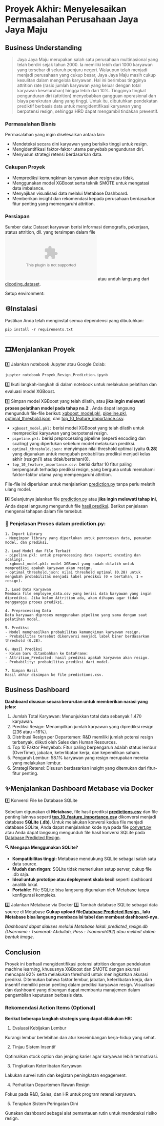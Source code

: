# Proyek Akhir: Menyelesaikan Permasalahan Perusahaan Jaya Jaya Maju

## Business Understanding

> Jaya Jaya Maju merupakan salah satu perusahaan multinasional yang telah berdiri sejak tahun 2000. Ia memiliki lebih dari 1000 karyawan yang tersebar di seluruh penjuru negeri. Walaupun telah menjadi menjadi perusahaan yang cukup besar, Jaya Jaya Maju masih cukup kesulitan dalam mengelola karyawan. Hal ini berimbas tingginya attrition rate (rasio jumlah karyawan yang keluar dengan total karyawan keseluruhan) hingga lebih dari 10%. Tingginya tingkat pengunduran diri (attrition) menyebabkan gangguan operasional dan biaya perekrutan ulang yang tinggi. Untuk itu, dibutuhkan pendekatan prediktif berbasis data untuk mengidentifikasi karyawan yang berpotensi resign, sehingga HRD dapat mengambil tindakan preventif.

### Permasalahan Bisnis

Permasalahan yang ingin diselesaikan antara lain:
- Mendeteksi secara dini karyawan yang berisiko tinggi untuk resign.
- Mengidentifikasi faktor-faktor utama penyebab pengunduran diri.
- Menyusun strategi retensi berdasarkan data.

### Cakupan Proyek

- Memprediksi kemungkinan karyawan akan resign atau tidak.
- Menggunakan model XGBoost serta teknik SMOTE untuk mengatasi data imbalance.
- Menyajikan visualisasi data melalui Metabase Dashboard.
- Memberikan insight dan rekomendasi kepada perusahaan berdasarkan fitur penting yang memengaruhi attrition.

### Persiapan

Sumber data: Dataset karyawan berisi informasi demografis, pekerjaan, status attrition, dll. yang tersimpan dalam file ![**employee_data.csv**](Dataset/employee_data.csv) atau unduh langsung dari [dicoding_dataset](https://github.com/dicodingacademy/dicoding_dataset/blob/main/employee/employee_data.csv).

Setup environment:

## ⚙️Instalasi
Pastikan Anda telah menginstal semua dependensi yang dibutuhkan:
```
pip install -r requirements.txt
```
---
## 🎞️Menjalankan Proyek
1️⃣ Jalankan notebook Jupyter atau Google Colab:
   ```
   jupyter notebook Proyek_Resign_Prediction.ipynb
   ```
2️⃣ Ikuti langkah-langkah di dalam notebook untuk melakukan pelatihan dan evaluasi model XGBoost.

3️⃣ Simpan model XGBoost yang telah dilatih, atau **jika ingin melewati proses pelatihan model pada tahap no.2** , Anda dapat langsung mengunduh file-file berikut: [xgboost_model.pkl](model/xgboost_model.pkl), [pipeline.pkl](others/pipeline.pkl), [optimal_threshold.json](others/optimal_threshold.json), dan [top_10_feature_importance.csv](others/top_10_feature_importance.csv).

- ```xgboost_model.pkl:``` berisi model XGBoost yang telah dilatih untuk memprediksi karyawan yang berpotensi resign.
- ```pipeline.pkl:``` berisi preprocessing pipeline (seperti encoding dan scaling) yang diperlukan sebelum model melakukan prediksi.
- ```optimal_threshold.json:``` menyimpan nilai threshold optimal (yaitu **0.28**) yang digunakan untuk mengubah probabilitas prediksi menjadi kelas akhir (resign(1) atau tidak/bertahan(0).
- ```top_10_feature_importance.csv:``` berisi daftar 10 fitur paling berpengaruh terhadap prediksi resign, yang berguna untuk memahami faktor-faktor utama yang mempengaruhi attrition.

File-file ini diperlukan untuk menjalankan [prediction.py](Predict/predict.py) tanpa perlu melatih ulang model.

4️⃣ Selanjutnya jalankan file [prediction.py](Predict/predict.py) atau **jika ingin melewati tahap ini**, Anda dapat langsung mengunduh file [hasil prediksi](Predict/predictions.csv). Berikut penjelasan mengenai tahapan dalam file tersebut:

### **📄 Penjelasan Proses dalam prediction.py:**
```
1. Import Library
- Mengimpor library yang diperlukan untuk pemrosesan data, pemuatan model, dan prediksi.

2. Load Model dan File Terkait
- pipeline.pkl: untuk preprocessing data (seperti encoding dan scaling).
- xgboost_model.pkl: model XGBoost yang sudah dilatih untuk memprediksi apakah karyawan akan resign.
- optimal_threshold.json: nilai threshold optimal (0.28) untuk mengubah probabilitas menjadi label prediksi (0 = bertahan, 1 = resign).

3. Load Data Karyawan
Membaca file employee_data.csv yang berisi data karyawan yang ingin diprediksi. Jika kolom Attrition ada, akan dihapus agar tidak mengganggu proses prediksi.

4. Preprocessing Data
Data karyawan diproses menggunakan pipeline yang sama dengan saat pelatihan model.

5. Prediksi
- Model menghasilkan probabilitas kemungkinan karyawan resign.
- Probabilitas tersebut dikonversi menjadi label biner berdasarkan threshold (0.28).

6. Hasil Prediksi
- Kolom baru ditambahkan ke DataFrame:
- Attrition_Predicted: hasil prediksi apakah karyawan akan resign.
- Probability: probabilitas prediksi dari model.

7. Simpan Hasil
Hasil akhir disimpan ke file predictions.csv.
```

## Business Dashboard

**Dashboard disusun secara berurutan untuk memberikan narasi yang jelas:**

1. Jumlah Total Karyawan: Menunjukkan total data sebanyak 1.470 karyawan.
2. Prediksi Resign: Menampilkan jumlah karyawan yang diprediksi resign (236 atau ~16%).
3. Distribusi Resign per Departemen: R&D memiliki jumlah potensi resign terbanyak, diikuti oleh Sales dan Human Resources.
4. Top 10 Faktor Penyebab: Fitur paling berpengaruh adalah status lembur (OverTime), jabatan, keterlibatan kerja, dan kepemilikan saham.
5. Pengaruh Lembur: 58.1% karyawan yang resign merupakan mereka yang melakukan lembur.
6. Strategi Retensi: Disusun berdasarkan insight yang ditemukan dari fitur-fitur penting.

## ✨Menjalankan Dashboard Metabase via Docker 

1️⃣ Konversi File ke Database SQLite

Sebelum digunakan di **Metabase**, file hasil prediksi **[predictions.csv](Predict/predictions.csv)** dan file penting lainnya seperti **[top_10_feature_importance.csv](others/top_10_feature_importance.csv)** dikonversi menjadi database **SQLite (.db)**. Untuk melakukan konversi kedua file menjadi database SQLite, Anda dapat menjalankan kode nya pada file [convert.py](others/convert.py) atau Anda dapat langsung mengunduh file hasil konversi SQLite pada [Database Predicted Resign](Dashboard/predicted_resign.db).

**🔍 Mengapa Menggunakan SQLite?**
- **Kompatibilitas tinggi:** Metabase mendukung SQLite sebagai salah satu data source.
- **Mudah dan ringan:** SQLite tidak memerlukan setup server, cukup file .db saja.
- **Ideal untuk prototipe atau deployment skala kecil** seperti dashboard analitik lokal.
- **Portable:** File SQLite bisa langsung digunakan oleh Metabase tanpa konfigurasi kompleks.

2️⃣ Jalankan Metabase via Docker
3️⃣ Tambah database SQLite sebagai data source di Metabase
**Cukup upload file[Database Predicted Resign](Dashboard/predicted_resign.db)., lalu Metabase bisa langsung membaca isi tabel dan membuat dashboard-nya.**



_Dashboard dapat diakses melalui Metabase lokal: predicted_resign.db (Username : Tsamarah Abdullah, Pass : Tsamarah192) atau melihat dalam bentuk image_.

## Conclusion

Proyek ini berhasil mengidentifikasi potensi attrition dengan pendekatan machine learning, khususnya XGBoost dan SMOTE dengan akurasi mencapai 92% serta melakukan threshold untuk meningkatkan akurasi prediksi. Ditemukan bahwa faktor lembur, jabatan, keterlibatan kerja, dan insentif memiliki peran penting dalam prediksi karyawan resign. Visualisasi dan dashboard yang dibangun dapat membantu manajemen dalam pengambilan keputusan berbasis data.

### Rekomendasi Action Items (Optional)

**Berikut beberapa langkah strategis yang dapat dilakukan HR:**

1. Evaluasi Kebijakan Lembur

Kurangi lembur berlebihan dan atur keseimbangan kerja-hidup yang sehat.

2. Tinjau Sistem Insentif

Optimalkan stock option dan jenjang karier agar karyawan lebih termotivasi.

3. Tingkatkan Keterlibatan Karyawan

Lakukan survei rutin dan kegiatan peningkatan engagement.

4. Perhatikan Departemen Rawan Resign

Fokus pada R&D, Sales, dan HR untuk program retensi karyawan.

5. Terapkan Sistem Peringatan Dini

Gunakan dashboard sebagai alat pemantauan rutin untuk mendeteksi risiko resign.
